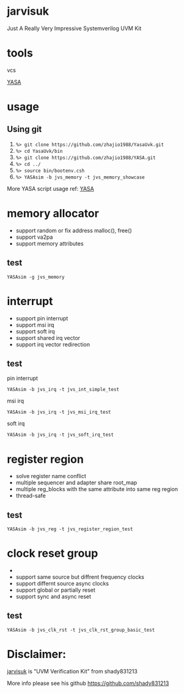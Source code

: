 # jarvisuk
Just A Really Very Impressive Systemverilog UVM Kit

# tools
vcs

[YASA](https://github.com/zhajio1988/YASA)

# usage
## Using git
1. `%> git clone https://github.com/zhajio1988/YasaUvk.git`
2. `%> cd YasaUvk/bin`
3. `%> git clone https://github.com/zhajio1988/YASA.git`
4. `%> cd ../`
5. `%> source bin/bootenv.csh`
6. `%> YASAsim -b jvs_memory -t jvs_memory_showcase`

More YASA script usage ref: [YASA](https://github.com/zhajio1988/YASA)

# memory allocator
+ support random or fix address malloc(), free()
+ support va2pa
+ support memory attributes

## test
```
YASAsim -g jvs_memory
```

# interrupt
+ support pin interrupt
+ support msi irq
+ support soft irq
+ support shared irq vector
+ support irq vector redirection

## test
pin interrupt
```
YASAsim -b jvs_irq -t jvs_int_simple_test
```
msi irq
```
YASAsim -b jvs_irq -t jvs_msi_irq_test
```
soft irq
```
YASAsim -b jvs_irq -t jvs_soft_irq_test
```


# register region
+ solve register name conflict
+ multiple sequencer and adapter share root_map
+ multiple reg_blocks with the same attribute into same reg region
+ thread-safe
## test
```
YASAsim -b jvs_reg -t jvs_register_region_test
```

# clock reset group
+ 
+ support same source but diffrent frequency clocks
+ support differnt source async clocks
+ support global or partially reset
+ support sync and async reset
## test
```
YASAsim -b jvs_clk_rst -t jvs_clk_rst_group_basic_test
```

# Disclaimer:
[jarvisuk](https://github.com/shady831213/jarvisuk) is "UVM Verification Kit" from shady831213

More info please see his github https://github.com/shady831213
